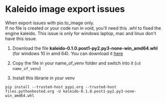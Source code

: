 # Kaleido image export issues
When export issues with pio.to_image only. <br/> If no file is created or your code run in void, you'll need this .whl to fixed the engine kaleido. This issue is only for windows laptop, mac and linux don't have this issue.

1) Download the file __kaleido-0.1.0.post1-py2.py3-none-win_amd64.whl__
(for windows 10 in amd 64). You can download it [here](https://github.com/plotly/Kaleido/releases/tag/v0.1.0.post1)


2) Copy the file in your name_of_venv folder and switch into it (```cd name_of_venv```)<br/>


3) Install this librarie in your venv 
```
pip install --trusted-host pypi.org --trusted-host files.pythonhosted.org -U kaleido-0.1.0.post1-py2.py3-none-win_amd64.whl
```